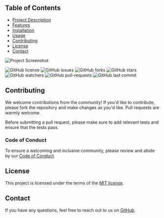 ## Table of Contents
- [Project Description](#project-description)
- [Features](#features)
- [Installation](#installation)
- [Usage](#usage)
- [Contributing](#contributing)
- [License](#license)
- [Contact](#contact)

![Project Screenshot](./src/images/screenshot.png)


![GitHub license](https://img.shields.io/badge/license-MIT-blue.svg)
![GitHub issues](https://img.shields.io/github/issues/username/repo.svg)
![GitHub forks](https://img.shields.io/github/forks/username/repo.svg)
![GitHub stars](https://img.shields.io/github/stars/username/repo.svg)
![GitHub watchers](https://img.shields.io/github/watchers/username/repo.svg)
![GitHub pull-requests](https://img.shields.io/github/issues-pr/username/repo.svg)
![GitHub last commit](https://img.shields.io/github/last-commit/username/repo.svg)

## Contributing

We welcome contributions from the community! If you'd like to contribute, please fork the repository and make changes as you'd like. Pull requests are warmly welcome.

Before submitting a pull request, please make sure to add relevant tests and ensure that the tests pass.

### Code of Conduct

To ensure a welcoming and inclusive community, please review and abide by our [Code of Conduct](./CODE_OF_CONDUCT.md).

## License

This project is licensed under the terms of the [MIT license](./LICENSE).



## Contact

If you have any questions, feel free to reach out to us on [GitHub](https://github.com/username/repo).
